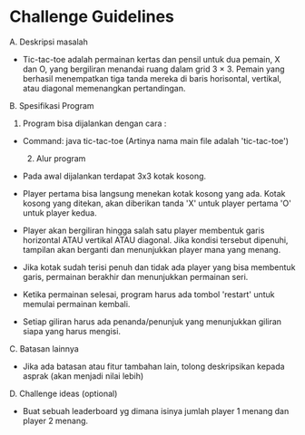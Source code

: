 # Challenge Guidelines

A. Deskripsi masalah
- Tic-tac-toe adalah permainan kertas dan pensil untuk dua pemain, X dan O, yang bergiliran menandai ruang dalam grid 3 × 3. Pemain yang berhasil menempatkan tiga tanda mereka di baris horisontal, vertikal, atau diagonal memenangkan pertandingan.

B. Spesifikasi Program
  1. Program bisa dijalankan dengan cara : 
- Command: java tic-tac-toe (Artinya nama main file adalah 'tic-tac-toe')

  2. Alur program
- Pada awal dijalankan terdapat 3x3 kotak kosong.
- Player pertama bisa langsung menekan kotak kosong yang ada. Kotak kosong yang ditekan, akan diberikan tanda 'X' untuk player pertama 'O'  untuk player kedua. 
- Player akan bergiliran hingga salah satu player membentuk garis horizontal ATAU vertikal ATAU diagonal. Jika kondisi tersebut dipenuhi, tampilan akan berganti dan menunjukkan player mana yang menang. 
- Jika kotak sudah terisi penuh dan tidak ada player yang bisa membentuk garis, permainan berakhir dan menunjukkan permainan seri. 
- Ketika permainan selesai, program harus ada tombol 'restart' untuk memulai permainan kembali.
- Setiap giliran harus ada penanda/penunjuk yang menunjukkan giliran siapa yang harus mengisi.


C. Batasan lainnya
- Jika ada batasan atau fitur tambahan lain, tolong deskripsikan kepada asprak (akan menjadi nilai lebih)

D. Challenge ideas (optional)
- Buat sebuah leaderboard yg dimana isinya jumlah player 1 menang dan player 2 menang.

